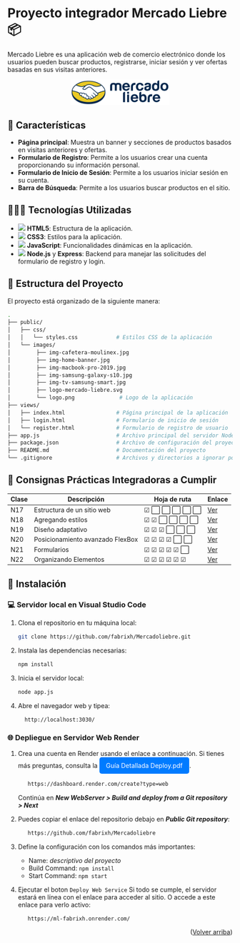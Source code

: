 <a id="readme-top"></a>
# Proyecto integrador Mercado Liebre 📦

Mercado Liebre es una aplicación web de comercio electrónico donde los usuarios pueden buscar productos, registrarse, iniciar sesión y ver ofertas basadas en sus visitas anteriores.

<a href="https://ml-fabrixh.onrender.com/" style="display: block; text-align: center;">
  <img src="./public/images/logo-mercado-liebre.svg" alt="Vista de Mercado Liebre" width="220">
</a>


## 📑 Características

- **Página principal**: Muestra un banner y secciones de productos basados en visitas anteriores y ofertas.
- **Formulario de Registro**: Permite a los usuarios crear una cuenta proporcionando su información personal.
- **Formulario de Inicio de Sesión**: Permite a los usuarios iniciar sesión en su cuenta.
- **Barra de Búsqueda**: Permite a los usuarios buscar productos en el sitio.

## 👨🏻‍💻 Tecnologías Utilizadas


- <img src="https://cdn3.emoji.gg/emojis/HTML.png" width="16"> **HTML5**: Estructura de la aplicación.
- <img src="https://cdn3.emoji.gg/emojis/css.png" width="16"> **CSS3**: Estilos para la aplicación.
- <img src="https://cdn3.emoji.gg/emojis/node_js.png" width="16"> **JavaScript**: Funcionalidades dinámicas en la aplicación.
 - <img src="https://cdn3.emoji.gg/emojis/node_js.png" width="16"> **Node.js** y **Express**: Backend para manejar las solicitudes del formulario de registro y login.

## 📂 Estructura del Proyecto

El proyecto está organizado de la siguiente manera:



```bash
.
├── public/
│   ├── css/
│   │   └── styles.css            # Estilos CSS de la aplicación
│   └── images/
│        ├── img-cafetera-moulinex.jpg
│        ├── img-home-banner.jpg
│        ├── img-macbook-pro-2019.jpg
│        ├── img-samsung-galaxy-s10.jpg
│        ├── img-tv-samsung-smart.jpg
│        ├── logo-mercado-liebre.svg
│        └── logo.png              # Logo de la aplicación                 
├── views/
│   ├── index.html                # Página principal de la aplicación
│   ├── login.html                # Formulario de inicio de sesión
│   └── register.html             # Formulario de registro de usuario
├── app.js                        # Archivo principal del servidor Node.js
├── package.json                  # Archivo de configuración del proyecto y dependencias
├── README.md                     # Documentación del proyecto
└── .gitignore                    # Archivos y directorios a ignorar por Git
```

## 🎯 Consignas Prácticas Integradoras a Cumplir

| Clase | Descripción | Hoja de ruta | Enlace |
|-------|-------------|--------------|--------|
| N17   | Estructura de un sitio web | &#9745; ⬜ ⬜ ⬜ ⬜ ⬜ | [Ver](https://drive.google.com/file/d/1L7st7e2N9_6o6Yk5yaTT0OZk4ad0YJHV/view) |
| N18   | Agregando estilos | &#9745; &#9745; ⬜ ⬜ ⬜ ⬜ | [Ver](https://drive.google.com/file/d/1P0k5uabfhBXmhtf_MalPUHWArxFtCX9U/view) |
| N19   | Diseño adaptativo | &#9745; &#9745; &#9745; ⬜ ⬜ ⬜ | [Ver](https://drive.google.com/file/d/1r7aFOtVMpLnFS3-aiA9eraNYp-5KRfqa/view) |
| N20   | Posicionamiento avanzado FlexBox | &#9745; &#9745; &#9745; &#9745; ⬜ ⬜ | [Ver](https://drive.google.com/file/d/1flX4YlO42VQC0YTCXYZsKN8FedsUykjV/view) |
| N21   | Formularios | &#9745; &#9745; &#9745; &#9745; &#9745; ⬜ | [Ver](https://drive.google.com/file/d/1RxTxwmrUCc0WOoRg6_hyqNzq2FMYNDs1/view) |
| N22   | Organizando Elementos | &#9745; &#9745; &#9745; &#9745; &#9745; &#9745; | [Ver](https://drive.google.com/file/d/1IZMZZQnK0auf_LFdOOUyl-tg63fjLSfw/view) |

 

## 🚀 Instalación

### 💻 Servidor local en Visual Studio Code

1. Clona el repositorio en tu máquina local:

   ```bash
   git clone https://github.com/fabrixh/Mercadoliebre.git

2. Instala las dependencias necesarias:

   ```bash
   npm install

3. Inicia el servidor local:
 
   ```bash
   node app.js

4. Abre el navegador web y tipea:


   ```bash
     http://localhost:3030/
    ```


   
### 🌐 Depliegue en Servidor Web Render

1. Crea una cuenta en Render usando el enlace a continuación. Si tienes más preguntas, consulta la <a href="https://drive.google.com/file/d/1vHm07KcydinAfDofaiOoAPcH4tkj6kL_/view" style="display: inline-block; padding: 10px 15px; background-color: #007BFF; color: white; text-decoration: none; border-radius: 5px;">Guía Detallada Deploy.pdf</a>.


   ```bash
      https://dashboard.render.com/create?type=web
    ```
      Continúa en ***New WebServer > Build and deploy from a Git repository > Next***


3. Puedes copiar el enlace del repositorio debajo en ***Public Git repository***:
   ```bash
      https://github.com/fabrixh/Mercadoliebre
    ```
4. Define la configuración con los comandos más importantes:
   - Name: *descriptivo del proyecto*
   - Build Command: ```npm install```
   - Start Command: ```npm start```

5. Ejecutar el boton ```Deploy Web Service``` Si todo se cumple, el servidor estará en línea con el enlace para acceder al sitio. O accede a este enlace para verlo activo:

   ```bash
      https://ml-fabrixh.onrender.com/
    ```
<p align="right">(<a href="#readme-top">Volver arriba</a>)</p>


